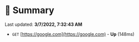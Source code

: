 # 📖 Summary
Last updated: **3/7/2022, 7:32:43 AM**

- `GET` [https://google.com](https://google.com) - **Up** (148ms)
